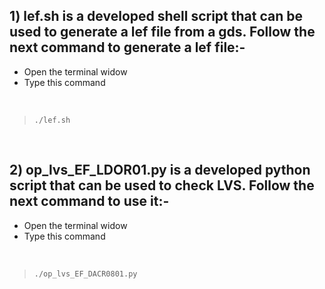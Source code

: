 ## 1)  lef.sh is a developed shell script that can be used to generate a lef file from a gds. Follow the next command to generate a lef file:-
* Open the terminal widow
* Type this command
<p>&nbsp;</p>

>`./lef.sh`

<p>&nbsp;</p>

## 2) op_lvs_EF_LDOR01.py is a developed python script that can be used to check LVS. Follow the next command to use it:-

* Open the terminal widow
* Type this command
<p>&nbsp;</p>

>`./op_lvs_EF_DACR0801.py`

<p>&nbsp;</p>




